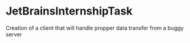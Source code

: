 # JetBrainsInternshipTask
Creation of a client that will handle propper data transfer from a buggy server
